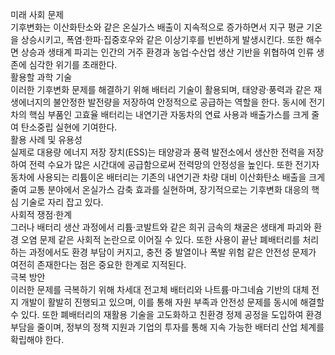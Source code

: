  미래 사회 문제  
기후변화는 이산화탄소와 같은 온실가스 배출이 지속적으로 증가하면서 지구 평균 기온을 상승시키고, 폭염·한파·집중호우와 같은 이상기후를 빈번하게 발생시킨다. 또한 해수면 상승과 생태계 파괴는 인간의 거주 환경과 농업·수산업 생산 기반을 위협하여 인류 생존에 심각한 위기를 초래한다.  
 활용할 과학 기술  
이러한 기후변화 문제를 해결하기 위해 배터리 기술이 활용되며, 태양광·풍력과 같은 재생에너지의 불안정한 발전량을 저장하여 안정적으로 공급하는 역할을 한다. 동시에 전기차의 핵심 부품인 고효율 배터리는 내연기관 자동차의 연료 사용과 배출가스를 크게 줄여 탄소중립 실현에 기여한다.  
 활용 사례 및 유용성  
실제로 대용량 에너지 저장 장치(ESS)는 태양광과 풍력 발전소에서 생산한 전력을 저장하여 전력 수요가 많은 시간대에 공급함으로써 전력망의 안정성을 높인다. 또한 전기자동차에 사용되는 리튬이온 배터리는 기존의 내연기관 차량 대비 이산화탄소 배출을 크게 줄여 교통 분야에서 온실가스 감축 효과를 실현하며, 장기적으로는 기후변화 대응의 핵심 기술로 자리 잡고 있다.  
 사회적 쟁점·한계  
그러나 배터리 생산 과정에서 리튬·코발트와 같은 희귀 금속의 채굴은 생태계 파괴와 환경 오염 문제 같은 사회적 논란으로 이어질 수 있다. 또한 사용이 끝난 폐배터리를 처리하는 과정에서도 환경 부담이 커지고, 충전 중 발열이나 폭발 위험 같은 안전성 문제가 여전히 존재한다는 점은 중요한 한계로 지적된다.  
 극복 방안  
이러한 문제를 극복하기 위해 차세대 전고체 배터리와 나트륨·마그네슘 기반의 대체 전지 개발이 활발히 진행되고 있으며, 이를 통해 자원 부족과 안전성 문제를 동시에 해결할 수 있다. 또한 폐배터리의 재활용 기술을 고도화하고 친환경 정제 공정을 도입하여 환경 부담을 줄이며, 정부의 정책 지원과 기업의 투자를 통해 지속 가능한 배터리 산업 체계를 확립해야 한다.  

